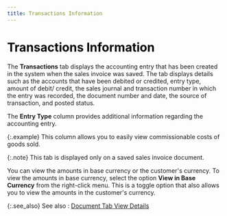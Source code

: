 ```yaml
---
title: Transactions Information
---
```


# <font style="color: #000000;" color="#000000">Transactions Information</font>


The **Transactions** tab displays  the accounting entry that has been created in the system when the sales  invoice was saved. The tab displays details such as the accounts that  have been debited or credited, entry type, amount of debit/ credit, the  sales journal and transaction number in which the entry was recorded,  the document number and date, the source of transaction, and posted status.


The **Entry Type** column provides  additional information regarding the accounting entry.


{:.example}
This column allows you to easily view commissionable  costs of goods sold.


{:.note}
This tab is displayed only on a saved sales invoice  document.


You can view the amounts in base currency or the customer's currency.  To view the amounts in base currency, select the option **View 
 in Base Currency** from the right-click menu. This is a toggle option  that also allows you to view the amounts in the customer's currency.


{:.see_also}
See also
: [Document  Tab View Details]({{site.sp_baseurl}}/sales-docs/docs-profile/contents/tab-details/document_view_details_sales_doc_contents.html)
